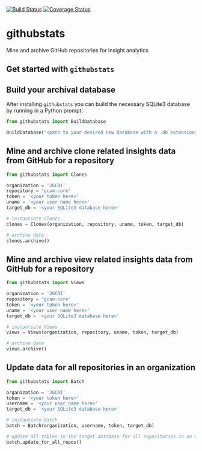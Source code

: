 [![Build Status](https://travis-ci.org/JGCRI/githubstats.svg?branch=master)](https://travis-ci.org/JGCRI/githubstats)
[![Coverage Status](https://coveralls.io/repos/github/JGCRI/githubstats/badge.svg?branch=master)](https://coveralls.io/github/JGCRI/githubstats?branch=master)

# githubstats
Mine and archive GitHub repositories for insight analytics

## Get started with `githubstats`

## Build your archival database
After installing `githubstats` you can build the necessary SQLite3 database by running in a Python prompt:

```python
from githubstats import BuildDatabase

BuildDatabase("<path to your desired new database with a .db extension>")
```

## Mine and archive clone related insights data from GitHub for a repository

```python
from githubstats import Clones

organization = 'JGCRI'
repository = 'gcam-core'
token = '<your token here>'
uname = '<your user name here>'
target_db = '<your SQLite3 database here>'

# instantiate Clones
clones = Clones(organization, repository, uname, token, target_db)

# archive data
clones.archive()
```

## Mine and archive view related insights data from GitHub for a repository

```python
from githubstats import Views

organization = 'JGCRI'
repository = 'gcam-core'
token = '<your token here>'
uname = '<your user name here>'
target_db = '<your SQLite3 database here>'

# instantiate Views
views = Views(organization, repository, uname, token, target_db)

# archive data
views.archive()
```

## Update data for all repositories in an organization

```python
from githubstats import Batch

organization = 'JGCRI'
token = '<your token here>'
username = '<your user name here>'
target_db = '<your SQLite3 database here>'

# instantiate Batch
batch = Batch(organization, username, token, target_db)

# update all tables in the target database for all repositories in an organization
batch.update_for_all_repos()
```
